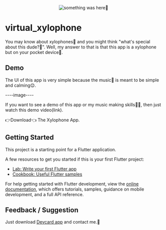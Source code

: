 <p align="center">
    <img src="https://user-images.githubusercontent.com/115228605/197704361-5741225f-edca-477b-b5ca-e7e7650768a8.png" alt="something was here🤔">
</p>

# virtual_xylophone

You may know about xylophones🎵 and you might think "what's special about this dude?🤔". Well, my answer to that is that this app is a xylophone but on your pocket device📱.


## Demo

The UI of this app is very simple because the music🎼 is meant to be simple and calming😌.

----image----

If you want to see a demo of this app or my music making skills👨‍🎤, then just watch this demo video(link).

👉Download👈 The Xylophone App.


## Getting Started

This project is a starting point for a Flutter application.

A few resources to get you started if this is your first Flutter project:

- [Lab: Write your first Flutter app](https://docs.flutter.dev/get-started/codelab)
- [Cookbook: Useful Flutter samples](https://docs.flutter.dev/cookbook)

For help getting started with Flutter development, view the
[online documentation](https://docs.flutter.dev/), which offers tutorials,
samples, guidance on mobile development, and a full API reference.

## Feedback / Suggestion
Just download [Devcard app](https://github.com/Priyank-Bhagat/dev_card) and contact me.🤗
